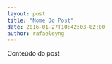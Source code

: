 ```yaml
---
layout: post
title: "Nome Do Post"
date: 2016-01-27T10:42:03-02:00
author: rafaeleyng
---
```


Conteúdo do post
